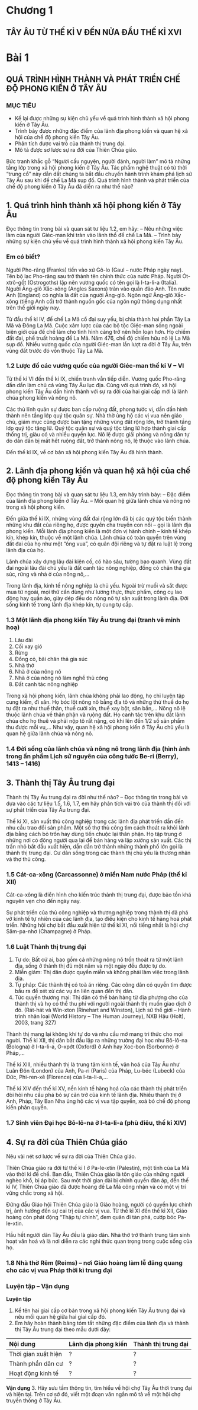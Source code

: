 # Chương 1
## TÂY ÂU TỪ THẾ KỈ V ĐẾN NỬA ĐẦU THẾ KỈ XVI

# Bài 1
## QUÁ TRÌNH HÌNH THÀNH VÀ PHÁT TRIỂN CHẾ ĐỘ PHONG KIẾN Ở TÂY ÂU

### MỤC TIÊU
*   Kể lại được những sự kiện chủ yếu về quá trình hình thành xã hội phong kiến ở Tây Âu.
*   Trình bày được những đặc điểm của lãnh địa phong kiến và quan hệ xã hội của chế độ phong kiến Tây Âu.
*   Phân tích được vai trò của thành thị trung đại.
*   Mô tả được sơ lược sự ra đời của Thiên Chúa giáo.

Bức tranh khắc gỗ “Người cầu nguyện, người đánh, người làm” mô tả những tầng lớp trong xã hội phong kiến ở Tây Âu. Tác phẩm nghệ thuật có từ thời “trung cổ” này dẫn dắt chúng ta bắt đầu chuyến hành trình khám phá lịch sử Tây Âu sau khi đế chế La Mã sụp đổ. Quá trình hình thành và phát triển của chế độ phong kiến ở Tây Âu đã diễn ra như thế nào?

## 1. Quá trình hình thành xã hội phong kiến ở Tây Âu

Đọc thông tin trong bài và quan sát tư liệu 1.2, em hãy:
– Nêu những việc làm của người Giéc-man khi tràn vào lãnh thổ đế chế La Mã.
– Trình bày những sự kiện chủ yếu về quá trình hình thành xã hội phong kiến Tây Âu.

### Em có biết?

Người Pho-răng (Franks) tiến vào xứ Gô-lo (Gaul – nước Pháp ngày nay). Tên bộ lạc Pho-răng sau trở thành tên chính thức của nước Pháp. Người Ót-xtrô-gốt (Ostrogoths) lập nên vương quốc có tên gọi là I-ta-li-a (Italia). Người Ăng-glô Xắc-xông (Angles Saxons) tràn vào quần đảo Anh. Tên nước Anh (England) có nghĩa là đất của người Ăng-glô. Ngôn ngữ Ăng-glô Xắc-xông (tiếng Anh cổ) trở thành nguồn gốc của ngôn ngữ thông dụng nhất trên thế giới ngày nay.

Từ đầu thế kỉ IV, đế chế La Mã cổ đại suy yếu, bị chia thành hai phần Tây La Mã và Đông La Mã. Cuộc xâm lược của các bộ tộc Giéc-man sống ngoài biên giới của đế chế làm cho tình hình càng trở nên hỗn loạn hơn. Họ chiếm đất đai, phế truất hoàng đế La Mã. Năm 476, chế độ chiếm hữu nô lệ La Mã sụp đổ. Nhiều vương quốc của người Giéc-man lần lượt ra đời ở Tây Âu, trên vùng đất trước đó vốn thuộc Tây La Mã.

### 1.2 Lược đồ các vương quốc của người Giéc-man thế kỉ V – VI

Từ thế kỉ VI đến thế kỉ IX, chiến tranh vẫn tiếp diễn. Vương quốc Pho-răng dần dần làm chủ cả vùng Tây Âu lục địa. Cùng với quá trình đó, xã hội phong kiến Tây Âu dần hình thành với sự ra đời của hai giai cấp mới là lãnh chúa phong kiến và nông nô.

Các thủ lĩnh quân sự được ban cấp ruộng đất, phong tước vị, dần dần hình thành nên tầng lớp quý tộc quân sự. Nhà thờ ủng hộ các vị vua nên giáo chủ, giám mục cũng được ban tặng những vùng đất rộng lớn, trở thành tầng lớp quý tộc tăng lữ. Quý tộc quân sự và quý tộc tăng lữ hợp thành giai cấp thống trị, giàu có và nhiều quyền lực. Nô lệ được giải phóng và nông dân tự do dần dần bị mất hết ruộng đất, trở thành nông nô, lệ thuộc vào lãnh chúa.

Đến thế kỉ IX, về cơ bản xã hội phong kiến Tây Âu đã hình thành.

## 2. Lãnh địa phong kiến và quan hệ xã hội của chế độ phong kiến Tây Âu

Đọc thông tin trong bài và quan sát tư liệu 1.3, em hãy trình bày:
– Đặc điểm của lãnh địa phong kiến ở Tây Âu.
– Mối quan hệ giữa lãnh chúa và nông nô trong xã hội phong kiến.

Đến giữa thế kỉ IX, những vùng đất đai rộng lớn đã bị các quý tộc biến thành những khu đất của riêng họ, được quyền cha truyền con nối – gọi là lãnh địa phong kiến. Mỗi lãnh địa phong kiến là một đơn vị hành chính – kinh tế khép kín, khép kín, thuộc về một lãnh chúa. Lãnh chúa có toàn quyền trên vùng đất đai của họ như một “ông vua”, có quân đội riêng và tự đặt ra luật lệ trong lãnh địa của họ.

Lãnh chúa xây dựng lâu đài kiên cố, có hào sâu, tường bao quanh. Vùng đất đai ngoài lâu đài chủ yếu là đất canh tác nông nghiệp, đồng cỏ chăn thả gia súc, rừng và nhà ở của nông nô,...

Trong lãnh địa, kinh tế nông nghiệp là chủ yếu. Ngoài trừ muối và sắt được mua từ ngoài, mọi thứ cần dùng như lương thực, thực phẩm, công cụ lao động hay quần áo, giày dép đều do nông nô tự sản xuất trong lãnh địa. Đời sống kinh tế trong lãnh địa khép kín, tự cung tự cấp.

### 1.3 Một lãnh địa phong kiến Tây Âu trung đại (tranh vẽ minh hoạ)
1. Lâu đài
2. Cối xay gió
3. Rừng
4. Đồng cỏ, bãi chăn thả gia súc
5. Nhà thờ
6. Nhà ở của nông nô
7. Nhà ở của nông nô làm nghề thủ công
8. Đất canh tác nông nghiệp

Trong xã hội phong kiến, lãnh chúa không phải lao động, họ chỉ luyện tập cung kiếm, đi săn. Họ bóc lột nông nô bằng địa tô và những thứ thuế do họ tự đặt ra như thuế thân, thuế cưới xin, thuế xay bột, săn bắn,... Nông nô lệ thuộc lãnh chúa về thân phận và ruộng đất. Họ canh tác trên khu đất lãnh chúa cho họ thuê và phải nộp tô rất nặng, có khi lên đến 1/2 số sản phẩm thu được mỗi vụ,... Như vậy, quan hệ xã hội phong kiến ở Tây Âu chủ yếu là quan hệ giữa lãnh chúa và nông nô.

### 1.4 Đời sống của lãnh chúa và nông nô trong lãnh địa (hình ảnh trong ấn phẩm Lịch sử nguyên của công tước Be-ri (Berry), 1413 – 1416)

## 3. Thành thị Tây Âu trung đại

Thành thị Tây Âu trung đại ra đời như thế nào?
– Đọc thông tin trong bài và dựa vào các tư liệu 1.5, 1.6, 1.7, em hãy phân tích vai trò của thành thị đối với sự phát triển của Tây Âu trung đại.

Thế kỉ XI, sản xuất thủ công nghiệp trong các lãnh địa phát triển dần đến nhu cầu trao đổi sản phẩm. Một số thợ thủ công tìm cách thoát ra khỏi lãnh địa bằng cách bỏ trốn hay dùng tiền chuộc lại thân phận. Họ tập trung ở những nơi có đông người qua lại để bán hàng và lập xưởng sản xuất. Các thị trấn nhỏ bắt đầu xuất hiện, dần dần trở thành những thành phố lớn gọi là thành thị trung đại. Cư dân sống trong các thành thị chủ yếu là thương nhân và thợ thủ công.

### 1.5 Cát-ca-xông (Carcassonne) ở miền Nam nước Pháp (thế kỉ XII)
Cát-ca-xông là điển hình cho kiến trúc thành thị trung đại, được bảo tồn khá nguyên vẹn cho đến ngày nay.

Sự phát triển của thủ công nghiệp và thương nghiệp trong thành thị đã phá vỡ kinh tế tự nhiên của các lãnh địa, tạo điều kiện cho kinh tế hàng hoá phát triển.
Những hội chợ bắt đầu xuất hiện từ thế kỉ XI, nổi tiếng nhất là hội chợ Săm-pa-nhơ (Champagne) ở Pháp.

### 1.6 Luật Thành thị trung đại
1. Tự do: Bất cứ ai, bao gồm cả những nông nô trốn thoát ra từ một lãnh địa, sống ở thành thị đủ một năm và một ngày đều được tự do.
2. Miễn giảm: Thị dân được quyền miễn và không phải làm việc trong lãnh địa.
3. Tự pháp: Các thành thị có toà án riêng. Các công dân có quyền tìm được bầu ra để xét xử các vụ án liên quan đến thị dân.
4. Tức quyền thương mại: Thị dân có thể bán hàng từ địa phương cho của thành thị và họ có thể thu phí với người ngoài thành thị muốn giao dịch ở đó.
(Rát-hát và Win-xton (Rinehart and Winston), Lịch sử thế giới – Hành trình nhân loại (World History – The Human Journey), NXB Hậu (Holt), 2003, trang 327)

Thành thị mang lại không khí tự do và nhu cầu mở mang tri thức cho mọi người.
Thế kỉ XII, thị dân bắt đầu lập ra những trường đại học như Bô-lô-na (Bologna) ở I-ta-li-a, O-xpớt (Oxford) ở Anh hay Xoc-bon (Sorbonne) ở Pháp,...

Thế kỉ XIII, nhiều thành thị là trung tâm kinh tế, văn hoá của Tây Âu như Luân Đôn (London) của Anh, Pa-ri (Paris) của Pháp, Lu-béc (Lubeck) của Đức, Phi-ren-xê (Florence) của I-ta-li-a,...

Thế kỉ XIV đến thế kỉ XV, nền kinh tế hàng hoá của các thành thị phát triển đòi hỏi nhu cầu phá bỏ sự cản trở của kinh tế lãnh địa. Nhiều thành thị ở Anh, Pháp, Tây Ban Nha ủng hộ các vị vua tập quyền, xoá bỏ chế độ phong kiến phân quyền.

### 1.7 Sinh viên Đại học Bô-lô-na ở I-ta-li-a (phù điêu, thế kỉ XIV)

## 4. Sự ra đời của Thiên Chúa giáo

Nêu vài nét sơ lược về sự ra đời của Thiên Chúa giáo.

Thiên Chúa giáo ra đời từ thế kỉ I ở Pa-le-xtin (Palestin), một tỉnh của La Mã vào thời kì đế chế. Ban đầu, Thiên Chúa giáo là tôn giáo của những người nghèo khổ, bị áp bức. Sau một thời gian dài bị chính quyền đàn áp, đến thế kỉ IV, Thiên Chúa giáo đã được hoàng đế La Mã công nhận và có một vị trí vững chắc trong xã hội.

Đứng đầu Giáo hội Thiên Chúa giáo là Giáo hoàng, người có quyền lực chính trị, ảnh hưởng đến sự cai trị của các vị vua. Từ thế kỉ XI đến thế kỉ XII, Giáo hoàng còn phát động “Thập tự chinh”, đem quân đi tàn phá, cướp bóc Pa-le-xtin.

Hầu hết người dân Tây Âu đều là giáo dân. Nhà thờ trở thành trung tâm sinh hoạt văn hoá và là nơi diễn ra các nghi thức quan trọng trong cuộc sống của họ.

### 1.8 Nhà thờ Rêm (Reims) – nơi Giáo hoàng làm lễ đăng quang cho các vị vua Pháp thời kì trung đại

### Luyện tập – Vận dụng

**Luyện tập**
1. Kể tên hai giai cấp cơ bản trong xã hội phong kiến Tây Âu trung đại và nêu mối quan hệ giữa hai giai cấp đó.
2. Em hãy hoàn thành bảng tóm tắt những đặc điểm của lãnh địa và thành thị Tây Âu trung đại theo mẫu dưới đây:

| Nội dung           | Lãnh địa phong kiến | Thành thị trung đại |
| :----------------- | :----------------- | :----------------- |
| Thời gian xuất hiện | ?                  | ?                  |
| Thành phần dân cư  | ?                  | ?                  |
| Hoạt động kinh tế  | ?                  | ?                  |

**Vận dụng**
3. Hãy sưu tầm thông tin, tìm hiểu về hội chợ Tây Âu thời trung đại và hiện tại. Trên cơ sở đó, viết một đoạn văn ngắn mô tả về một hội chợ truyền thống ở Tây Âu.
